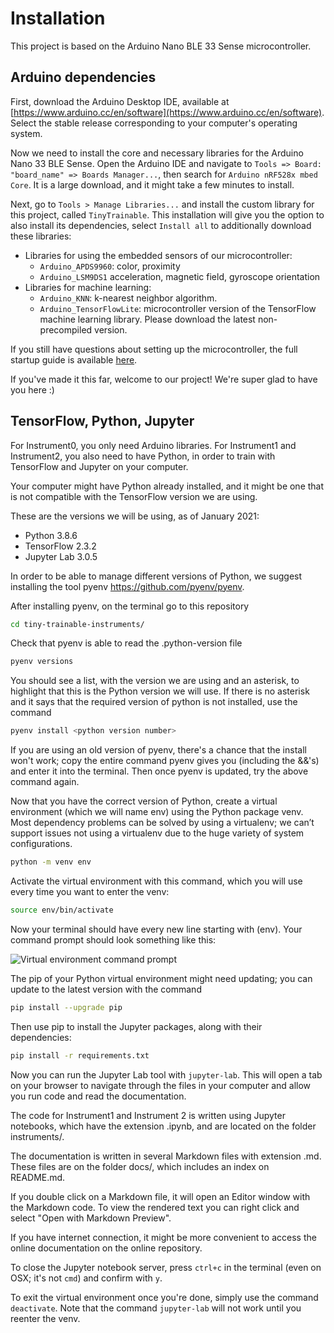 # Installation

This project is based on the Arduino Nano BLE 33 Sense microcontroller.

## Arduino dependencies

First, download the Arduino Desktop IDE, available at [https://www.arduino.cc/en/software](https://www.arduino.cc/en/software). Select the stable release corresponding to your computer's operating system.

Now we need to install the core and necessary libraries for the Arduino Nano 33 BLE Sense. Open the Arduino IDE and navigate to `Tools => Board: "board_name" => Boards Manager...`, then search for `Arduino nRF528x mbed Core`. It is a large download, and it might take a few minutes to install.

Next, go to `Tools > Manage Libraries...` and install the custom library for this project, called `TinyTrainable`. This installation will give you the option to also install its dependencies, select `Install all` to additionally download these libraries:

* Libraries for using the embedded sensors of our microcontroller:
    * `Arduino_APDS9960`: color, proximity
    * `Arduino_LSM9DS1` acceleration, magnetic field, gyroscope orientation
* Libraries for machine learning:
    * `Arduino_KNN`: k-nearest neighbor algorithm.
    * `Arduino_TensorFlowLite`: microcontroller version of the TensorFlow machine learning library. Please download the latest non-precompiled version.


If you still have questions about setting up the microcontroller, the full startup guide is available [here](https://www.arduino.cc/en/Guide/NANO33BLESense).

If you've made it this far, welcome to our project! We're super glad to have you here :)

## TensorFlow, Python, Jupyter

For Instrument0, you only need Arduino libraries. For Instrument1 and Instrument2, you also need to have Python, in order to train with TensorFlow and Jupyter on your computer.

Your computer might have Python already installed, and it might be one that is not compatible with the TensorFlow version we are using.

These are the versions we will be using, as of January 2021:

* Python 3.8.6
* TensorFlow 2.3.2
* Jupyter Lab 3.0.5

In order to be able to manage different versions of Python, we suggest installing the tool pyenv https://github.com/pyenv/pyenv.

After installing pyenv, on the terminal go to this repository

```bash
cd tiny-trainable-instruments/
```

Check that pyenv is able to read the .python-version file

```bash
pyenv versions
```

You should see a list, with the version we are using and an asterisk, to highlight that this is the Python version we will use. If there is no asterisk and it says that the required version of python is not installed, use the command

```bash
pyenv install <python version number>
```

If you are using an old version of pyenv, there's a chance that the install won't work; copy the entire command pyenv gives you (including the &&'s) and enter it into the terminal. Then once pyenv is updated, try the above command again.

Now that you have the correct version of Python, create a virtual environment (which we will name env) using the Python package venv. Most dependency problems can be solved by using a virtualenv; we can’t support issues not using a virtualenv due to the huge variety of system configurations.

```bash
python -m venv env
```

Activate the virtual environment with this command, which you will use every time you want to enter the venv:

```bash
source env/bin/activate
```

Now your terminal should have every new line starting with (env). Your command prompt should look something like this:

![Virtual environment command prompt](https://github.com/montoyamoraga/tiny-trainable-instruments/blob/main/docs/images/venv-activation.png "Activating virtual environment")

The pip of your Python virtual environment might need updating; you can update to the latest version with the command

```bash
pip install --upgrade pip
```

Then use pip to install the Jupyter packages, along with their dependencies:

```bash
pip install -r requirements.txt
```

Now you can run the Jupyter Lab tool with `jupyter-lab`. This will open a tab on your browser to navigate through the files in your computer and allow you run code and read the documentation.

The code for Instrument1 and Instrument 2 is written using Jupyter notebooks, which have the extension .ipynb, and are located on the folder instruments/.

The documentation is written in several Markdown files with extension .md. These files are on the folder docs/, which includes an index on README.md.

If you double click on a Markdown file, it will open an Editor window with the Markdown code. To view the rendered text you can right click and select "Open with Markdown Preview".

If you have internet connection, it might be more convenient to access the online documentation on the online repository.

To close the Jupyter notebook server, press `ctrl+c` in the terminal (even on OSX; it's not `cmd`) and confirm with `y`.

To exit the virtual environment once you're done, simply use the command `deactivate`. Note that the command `jupyter-lab` will not work until you reenter the venv.
